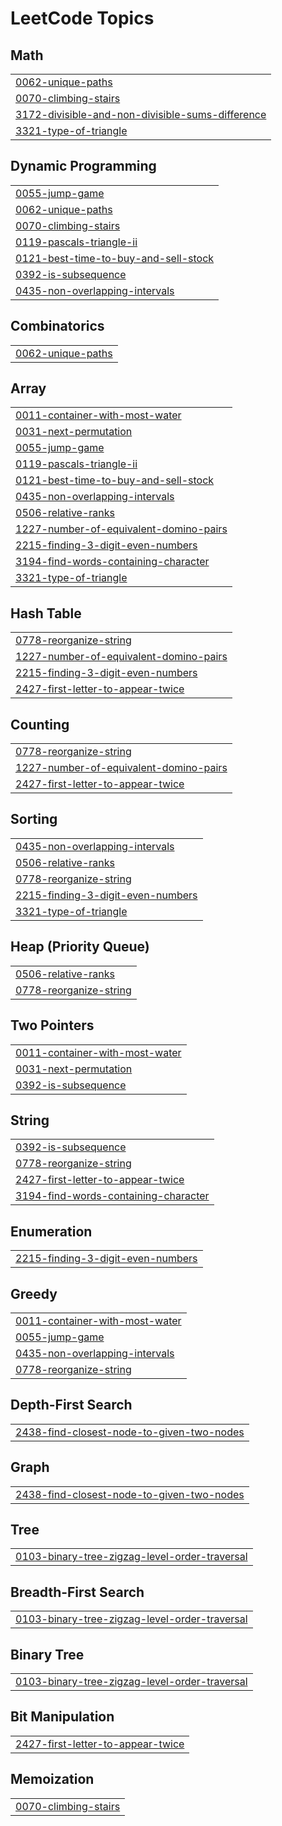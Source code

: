 
<!---LeetCode Topics Start-->
# LeetCode Topics
## Math
|  |
| ------- |
| [0062-unique-paths](https://github.com/sujalthapa369/C.O.D.E.S/tree/master/0062-unique-paths) |
| [0070-climbing-stairs](https://github.com/sujalthapa369/C.O.D.E.S/tree/master/0070-climbing-stairs) |
| [3172-divisible-and-non-divisible-sums-difference](https://github.com/sujalthapa369/C.O.D.E.S/tree/master/3172-divisible-and-non-divisible-sums-difference) |
| [3321-type-of-triangle](https://github.com/sujalthapa369/C.O.D.E.S/tree/master/3321-type-of-triangle) |
## Dynamic Programming
|  |
| ------- |
| [0055-jump-game](https://github.com/sujalthapa369/C.O.D.E.S/tree/master/0055-jump-game) |
| [0062-unique-paths](https://github.com/sujalthapa369/C.O.D.E.S/tree/master/0062-unique-paths) |
| [0070-climbing-stairs](https://github.com/sujalthapa369/C.O.D.E.S/tree/master/0070-climbing-stairs) |
| [0119-pascals-triangle-ii](https://github.com/sujalthapa369/C.O.D.E.S/tree/master/0119-pascals-triangle-ii) |
| [0121-best-time-to-buy-and-sell-stock](https://github.com/sujalthapa369/C.O.D.E.S/tree/master/0121-best-time-to-buy-and-sell-stock) |
| [0392-is-subsequence](https://github.com/sujalthapa369/C.O.D.E.S/tree/master/0392-is-subsequence) |
| [0435-non-overlapping-intervals](https://github.com/sujalthapa369/C.O.D.E.S/tree/master/0435-non-overlapping-intervals) |
## Combinatorics
|  |
| ------- |
| [0062-unique-paths](https://github.com/sujalthapa369/C.O.D.E.S/tree/master/0062-unique-paths) |
## Array
|  |
| ------- |
| [0011-container-with-most-water](https://github.com/sujalthapa369/C.O.D.E.S/tree/master/0011-container-with-most-water) |
| [0031-next-permutation](https://github.com/sujalthapa369/C.O.D.E.S/tree/master/0031-next-permutation) |
| [0055-jump-game](https://github.com/sujalthapa369/C.O.D.E.S/tree/master/0055-jump-game) |
| [0119-pascals-triangle-ii](https://github.com/sujalthapa369/C.O.D.E.S/tree/master/0119-pascals-triangle-ii) |
| [0121-best-time-to-buy-and-sell-stock](https://github.com/sujalthapa369/C.O.D.E.S/tree/master/0121-best-time-to-buy-and-sell-stock) |
| [0435-non-overlapping-intervals](https://github.com/sujalthapa369/C.O.D.E.S/tree/master/0435-non-overlapping-intervals) |
| [0506-relative-ranks](https://github.com/sujalthapa369/C.O.D.E.S/tree/master/0506-relative-ranks) |
| [1227-number-of-equivalent-domino-pairs](https://github.com/sujalthapa369/C.O.D.E.S/tree/master/1227-number-of-equivalent-domino-pairs) |
| [2215-finding-3-digit-even-numbers](https://github.com/sujalthapa369/C.O.D.E.S/tree/master/2215-finding-3-digit-even-numbers) |
| [3194-find-words-containing-character](https://github.com/sujalthapa369/C.O.D.E.S/tree/master/3194-find-words-containing-character) |
| [3321-type-of-triangle](https://github.com/sujalthapa369/C.O.D.E.S/tree/master/3321-type-of-triangle) |
## Hash Table
|  |
| ------- |
| [0778-reorganize-string](https://github.com/sujalthapa369/C.O.D.E.S/tree/master/0778-reorganize-string) |
| [1227-number-of-equivalent-domino-pairs](https://github.com/sujalthapa369/C.O.D.E.S/tree/master/1227-number-of-equivalent-domino-pairs) |
| [2215-finding-3-digit-even-numbers](https://github.com/sujalthapa369/C.O.D.E.S/tree/master/2215-finding-3-digit-even-numbers) |
| [2427-first-letter-to-appear-twice](https://github.com/sujalthapa369/C.O.D.E.S/tree/master/2427-first-letter-to-appear-twice) |
## Counting
|  |
| ------- |
| [0778-reorganize-string](https://github.com/sujalthapa369/C.O.D.E.S/tree/master/0778-reorganize-string) |
| [1227-number-of-equivalent-domino-pairs](https://github.com/sujalthapa369/C.O.D.E.S/tree/master/1227-number-of-equivalent-domino-pairs) |
| [2427-first-letter-to-appear-twice](https://github.com/sujalthapa369/C.O.D.E.S/tree/master/2427-first-letter-to-appear-twice) |
## Sorting
|  |
| ------- |
| [0435-non-overlapping-intervals](https://github.com/sujalthapa369/C.O.D.E.S/tree/master/0435-non-overlapping-intervals) |
| [0506-relative-ranks](https://github.com/sujalthapa369/C.O.D.E.S/tree/master/0506-relative-ranks) |
| [0778-reorganize-string](https://github.com/sujalthapa369/C.O.D.E.S/tree/master/0778-reorganize-string) |
| [2215-finding-3-digit-even-numbers](https://github.com/sujalthapa369/C.O.D.E.S/tree/master/2215-finding-3-digit-even-numbers) |
| [3321-type-of-triangle](https://github.com/sujalthapa369/C.O.D.E.S/tree/master/3321-type-of-triangle) |
## Heap (Priority Queue)
|  |
| ------- |
| [0506-relative-ranks](https://github.com/sujalthapa369/C.O.D.E.S/tree/master/0506-relative-ranks) |
| [0778-reorganize-string](https://github.com/sujalthapa369/C.O.D.E.S/tree/master/0778-reorganize-string) |
## Two Pointers
|  |
| ------- |
| [0011-container-with-most-water](https://github.com/sujalthapa369/C.O.D.E.S/tree/master/0011-container-with-most-water) |
| [0031-next-permutation](https://github.com/sujalthapa369/C.O.D.E.S/tree/master/0031-next-permutation) |
| [0392-is-subsequence](https://github.com/sujalthapa369/C.O.D.E.S/tree/master/0392-is-subsequence) |
## String
|  |
| ------- |
| [0392-is-subsequence](https://github.com/sujalthapa369/C.O.D.E.S/tree/master/0392-is-subsequence) |
| [0778-reorganize-string](https://github.com/sujalthapa369/C.O.D.E.S/tree/master/0778-reorganize-string) |
| [2427-first-letter-to-appear-twice](https://github.com/sujalthapa369/C.O.D.E.S/tree/master/2427-first-letter-to-appear-twice) |
| [3194-find-words-containing-character](https://github.com/sujalthapa369/C.O.D.E.S/tree/master/3194-find-words-containing-character) |
## Enumeration
|  |
| ------- |
| [2215-finding-3-digit-even-numbers](https://github.com/sujalthapa369/C.O.D.E.S/tree/master/2215-finding-3-digit-even-numbers) |
## Greedy
|  |
| ------- |
| [0011-container-with-most-water](https://github.com/sujalthapa369/C.O.D.E.S/tree/master/0011-container-with-most-water) |
| [0055-jump-game](https://github.com/sujalthapa369/C.O.D.E.S/tree/master/0055-jump-game) |
| [0435-non-overlapping-intervals](https://github.com/sujalthapa369/C.O.D.E.S/tree/master/0435-non-overlapping-intervals) |
| [0778-reorganize-string](https://github.com/sujalthapa369/C.O.D.E.S/tree/master/0778-reorganize-string) |
## Depth-First Search
|  |
| ------- |
| [2438-find-closest-node-to-given-two-nodes](https://github.com/sujalthapa369/C.O.D.E.S/tree/master/2438-find-closest-node-to-given-two-nodes) |
## Graph
|  |
| ------- |
| [2438-find-closest-node-to-given-two-nodes](https://github.com/sujalthapa369/C.O.D.E.S/tree/master/2438-find-closest-node-to-given-two-nodes) |
## Tree
|  |
| ------- |
| [0103-binary-tree-zigzag-level-order-traversal](https://github.com/sujalthapa369/C.O.D.E.S/tree/master/0103-binary-tree-zigzag-level-order-traversal) |
## Breadth-First Search
|  |
| ------- |
| [0103-binary-tree-zigzag-level-order-traversal](https://github.com/sujalthapa369/C.O.D.E.S/tree/master/0103-binary-tree-zigzag-level-order-traversal) |
## Binary Tree
|  |
| ------- |
| [0103-binary-tree-zigzag-level-order-traversal](https://github.com/sujalthapa369/C.O.D.E.S/tree/master/0103-binary-tree-zigzag-level-order-traversal) |
## Bit Manipulation
|  |
| ------- |
| [2427-first-letter-to-appear-twice](https://github.com/sujalthapa369/C.O.D.E.S/tree/master/2427-first-letter-to-appear-twice) |
## Memoization
|  |
| ------- |
| [0070-climbing-stairs](https://github.com/sujalthapa369/C.O.D.E.S/tree/master/0070-climbing-stairs) |
<!---LeetCode Topics End-->